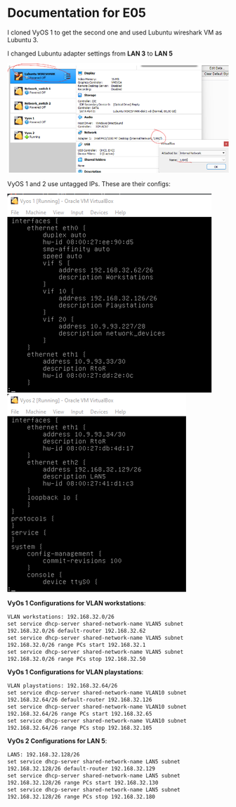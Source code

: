 # Documentation for E05

I cloned VyOS 1 to get the second one and used Lubuntu wireshark VM as Lubuntu 3.

I changed Lubuntu adapter settings from **LAN 3** to **LAN 5**

![](./E05/wschange.png) 

VyOS 1 and 2 use untagged IPs. These are their configs:

![](./E05/vyos1.png) 
![](./E05/vyos2.png)



**VyOs 1 Configurations for VLAN workstations**:
```
VLAN workstations: 192.168.32.0/26
set service dhcp-server shared-network-name VLAN5 subnet 192.168.32.0/26 default-router 192.168.32.62
set service dhcp-server shared-network-name VLAN5 subnet 192.168.32.0/26 range PCs start 192.168.32.1
set service dhcp-server shared-network-name VLAN5 subnet 192.168.32.0/26 range PCs stop 192.168.32.50
```

**VyOs 1 Configurations for VLAN playstations**:
```
VLAN playstations: 192.168.32.64/26
set service dhcp-server shared-network-name VLAN10 subnet 192.168.32.64/26 default-router 192.168.32.126
set service dhcp-server shared-network-name VLAN10 subnet 192.168.32.64/26 range PCs start 192.168.32.65
set service dhcp-server shared-network-name VLAN10 subnet 192.168.32.64/26 range PCs stop 192.168.32.105
```

**VyOs 2 Configurations for LAN 5**:
```
LAN5: 192.168.32.128/26
set service dhcp-server shared-network-name LAN5 subnet 192.168.32.128/26 default-router 192.168.32.129
set service dhcp-server shared-network-name LAN5 subnet 192.168.32.128/26 range PCs start 192.168.32.130
set service dhcp-server shared-network-name LAN5 subnet 192.168.32.128/26 range PCs stop 192.168.32.180
```
